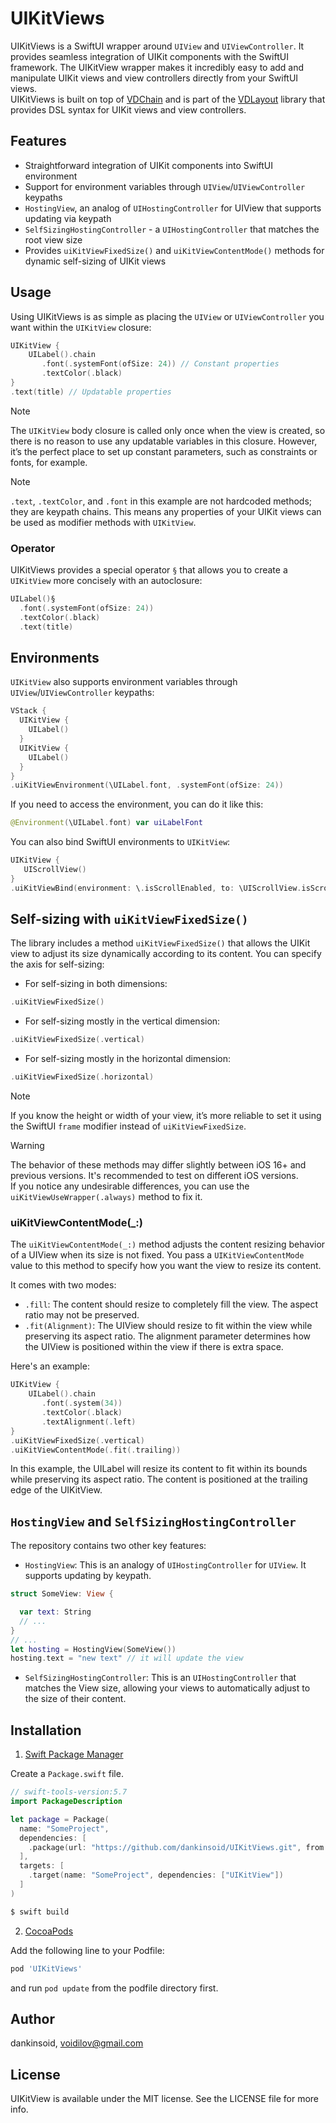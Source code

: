 # UIKitViews

UIKitViews is a SwiftUI wrapper around `UIView` and `UIViewController`. It provides seamless integration of UIKit components with the SwiftUI framework. The UIKitView wrapper makes it incredibly easy to add and manipulate UIKit views and view controllers directly from your SwiftUI views.\
UIKitViews is built on top of [VDChain](https://github.com/dankinsoid/VDChain.git) and is part of the [VDLayout](https://github.com/dankinsoid/VDLayout.git) library that provides DSL syntax for UIKit views and view controllers.

## Features

- Straightforward integration of UIKit components into SwiftUI environment
- Support for environment variables through `UIView`/`UIViewController` keypaths
- `HostingView`, an analog of `UIHostingController` for UIView that supports updating via keypath
- `SelfSizingHostingController` - a `UIHostingController` that matches the root view size
- Provides `uiKitViewFixedSize()` and `uiKitViewContentMode()` methods for dynamic self-sizing of UIKit views

## Usage
Using UIKitViews is as simple as placing the `UIView` or `UIViewController` you want within the `UIKitView` closure:

```swift
UIKitView {
    UILabel().chain
       .font(.systemFont(ofSize: 24)) // Constant properties
       .textColor(.black)
}
.text(title) // Updatable properties
```
> [!NOTE]
> The `UIKitView` body closure is called only once when the view is created, so there is no reason to use any updatable variables in this closure. However, it’s the perfect place to set up constant parameters, such as constraints or fonts, for example.

> [!NOTE]
> `.text`, `.textColor`, and `.font` in this example are not hardcoded methods; they are keypath chains. This means any properties of your UIKit views can be used as modifier methods with `UIKitView`.

### Operator
UIKitViews provides a special operator `§` that allows you to create a `UIKitView` more concisely with an autoclosure:

```swift
UILabel()§
  .font(.systemFont(ofSize: 24)) 
  .textColor(.black)
  .text(title)
```

## Environments

`UIKitView` also supports environment variables through `UIView`/`UIViewController` keypaths:

```swift
VStack {
  UIKitView {
    UILabel()
  }
  UIKitView {
    UILabel()
  }
}
.uiKitViewEnvironment(\UILabel.font, .systemFont(ofSize: 24))
```

If you need to access the environment, you can do it like this:

```swift
@Environment(\UILabel.font) var uiLabelFont
```
 You can also bind SwiftUI environments to `UIKitView`:
 ```swift
UIKitView {
	UIScrollView()
}
.uiKitViewBind(environment: \.isScrollEnabled, to: \UIScrollView.isScrollEnabled)
 ```
## Self-sizing with `uiKitViewFixedSize()`

The library includes a method `uiKitViewFixedSize()` that allows the UIKit view to adjust its size dynamically according to its content. You can specify the axis for self-sizing:

- For self-sizing in both dimensions:

```swift
.uiKitViewFixedSize()
```

- For self-sizing mostly in the vertical dimension:

```swift
.uiKitViewFixedSize(.vertical)
```

- For self-sizing mostly in the horizontal dimension:

```swift
.uiKitViewFixedSize(.horizontal)
```

> [!NOTE]
> If you know the height or width of your view, it’s more reliable to set it using the SwiftUI `frame` modifier instead of `uiKitViewFixedSize`.

> [!WARNING]
> The behavior of these methods may differ slightly between iOS 16+ and previous versions. It's recommended to test on different iOS versions.\
If you notice any undesirable differences, you can use the `uiKitViewUseWrapper(.always)` method to fix it.

### uiKitViewContentMode(_:)

The `uiKitViewContentMode(_:)` method adjusts the content resizing behavior of a UIView when its size is not fixed.
You pass a `UIKitViewContentMode` value to this method to specify how you want the view to resize its content.

It comes with two modes:
- `.fill`: The content should resize to completely fill the view. The aspect ratio may not be preserved.
- `.fit(Alignment)`: The UIView should resize to fit within the view while preserving its aspect ratio. The alignment parameter determines how the UIView is positioned within the view if there is extra space.

Here's an example:

```swift
UIKitView {
    UILabel().chain
       .font(.system(34))
       .textColor(.black)
       .textAlignment(.left)
}
.uiKitViewFixedSize(.vertical)
.uiKitViewContentMode(.fit(.trailing))
```
In this example, the UILabel will resize its content to fit within its bounds while preserving its aspect ratio. The content is positioned at the trailing edge of the UIKitView.

## `HostingView` and `SelfSizingHostingController`

The repository contains two other key features:

- `HostingView`: This is an analogy of `UIHostingController` for `UIView`. It supports updating by keypath.
```swift
struct SomeView: View {

  var text: String
  // ...
}
// ...
let hosting = HostingView(SomeView())
hosting.text = "new text" // it will update the view
```
- `SelfSizingHostingController`: This is an `UIHostingController` that matches the View size, allowing your views to automatically adjust to the size of their content.

## Installation

1. [Swift Package Manager](https://github.com/apple/swift-package-manager)

Create a `Package.swift` file.
```swift
// swift-tools-version:5.7
import PackageDescription

let package = Package(
  name: "SomeProject",
  dependencies: [
    .package(url: "https://github.com/dankinsoid/UIKitViews.git", from: "1.5.0")
  ],
  targets: [
    .target(name: "SomeProject", dependencies: ["UIKitView"])
  ]
)
```
```ruby
$ swift build
```

2.  [CocoaPods](https://cocoapods.org)

Add the following line to your Podfile:
```ruby
pod 'UIKitViews'
```
and run `pod update` from the podfile directory first.

## Author

dankinsoid, voidilov@gmail.com

## License

UIKitView is available under the MIT license. See the LICENSE file for more info.
 
